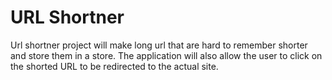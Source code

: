 # URL Shortner

Url shortner project will make long url that are hard to remember shorter and store them in a store. The application will also allow the user to click on the shorted URL to be redirected to the actual site.
